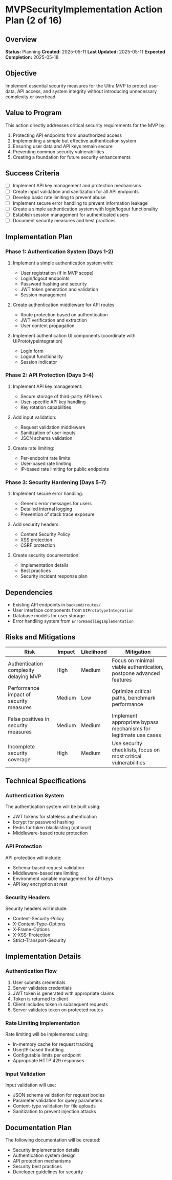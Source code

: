 # MVPSecurityImplementation Action Plan (2 of 16)

## Overview

**Status:** Planning
**Created:** 2025-05-11
**Last Updated:** 2025-05-11
**Expected Completion:** 2025-05-18

## Objective

Implement essential security measures for the Ultra MVP to protect user data, API access, and system integrity without introducing unnecessary complexity or overhead.

## Value to Program

This action directly addresses critical security requirements for the MVP by:

1. Protecting API endpoints from unauthorized access
2. Implementing a simple but effective authentication system
3. Ensuring user data and API keys remain secure
4. Preventing common security vulnerabilities
5. Creating a foundation for future security enhancements

## Success Criteria

- [ ] Implement API key management and protection mechanisms
- [ ] Create input validation and sanitization for all API endpoints
- [ ] Develop basic rate limiting to prevent abuse
- [ ] Implement secure error handling to prevent information leakage
- [ ] Create a simple authentication system with login/logout functionality
- [ ] Establish session management for authenticated users
- [ ] Document security measures and best practices

## Implementation Plan

### Phase 1: Authentication System (Days 1-2)

1. Implement a simple authentication system with:

   - User registration (if in MVP scope)
   - Login/logout endpoints
   - Password hashing and security
   - JWT token generation and validation
   - Session management

2. Create authentication middleware for API routes

   - Route protection based on authentication
   - JWT verification and extraction
   - User context propagation

3. Implement authentication UI components (coordinate with UIPrototypeIntegration)
   - Login form
   - Logout functionality
   - Session indicator

### Phase 2: API Protection (Days 3-4)

1. Implement API key management:

   - Secure storage of third-party API keys
   - User-specific API key handling
   - Key rotation capabilities

2. Add input validation:

   - Request validation middleware
   - Sanitization of user inputs
   - JSON schema validation

3. Create rate limiting:
   - Per-endpoint rate limits
   - User-based rate limiting
   - IP-based rate limiting for public endpoints

### Phase 3: Security Hardening (Days 5-7)

1. Implement secure error handling:

   - Generic error messages for users
   - Detailed internal logging
   - Prevention of stack trace exposure

2. Add security headers:

   - Content Security Policy
   - XSS protection
   - CSRF protection

3. Create security documentation:
   - Implementation details
   - Best practices
   - Security incident response plan

## Dependencies

- Existing API endpoints in `backend/routes/`
- User interface components from `UIPrototypeIntegration`
- Database models for user storage
- Error handling system from `ErrorHandlingImplementation`

## Risks and Mitigations

| Risk                                    | Impact | Likelihood | Mitigation                                                         |
| --------------------------------------- | ------ | ---------- | ------------------------------------------------------------------ |
| Authentication complexity delaying MVP  | High   | Medium     | Focus on minimal viable authentication, postpone advanced features |
| Performance impact of security measures | Medium | Low        | Optimize critical paths, benchmark performance                     |
| False positives in security measures    | Medium | Medium     | Implement appropriate bypass mechanisms for legitimate use cases   |
| Incomplete security coverage            | High   | Medium     | Use security checklists, focus on most critical vulnerabilities    |

## Technical Specifications

### Authentication System

The authentication system will be built using:

- JWT tokens for stateless authentication
- bcrypt for password hashing
- Redis for token blacklisting (optional)
- Middleware-based route protection

### API Protection

API protection will include:

- Schema-based request validation
- Middleware-based rate limiting
- Environment variable management for API keys
- API key encryption at rest

### Security Headers

Security headers will include:

- Content-Security-Policy
- X-Content-Type-Options
- X-Frame-Options
- X-XSS-Protection
- Strict-Transport-Security

## Implementation Details

### Authentication Flow

1. User submits credentials
2. Server validates credentials
3. JWT token is generated with appropriate claims
4. Token is returned to client
5. Client includes token in subsequent requests
6. Server validates token on protected routes

### Rate Limiting Implementation

Rate limiting will be implemented using:

- In-memory cache for request tracking
- User/IP-based throttling
- Configurable limits per endpoint
- Appropriate HTTP 429 responses

### Input Validation

Input validation will use:

- JSON schema validation for request bodies
- Parameter validation for query parameters
- Content-type validation for file uploads
- Sanitization to prevent injection attacks

## Documentation Plan

The following documentation will be created:

- Security implementation details
- Authentication system design
- API protection mechanisms
- Security best practices
- Developer guidelines for security
